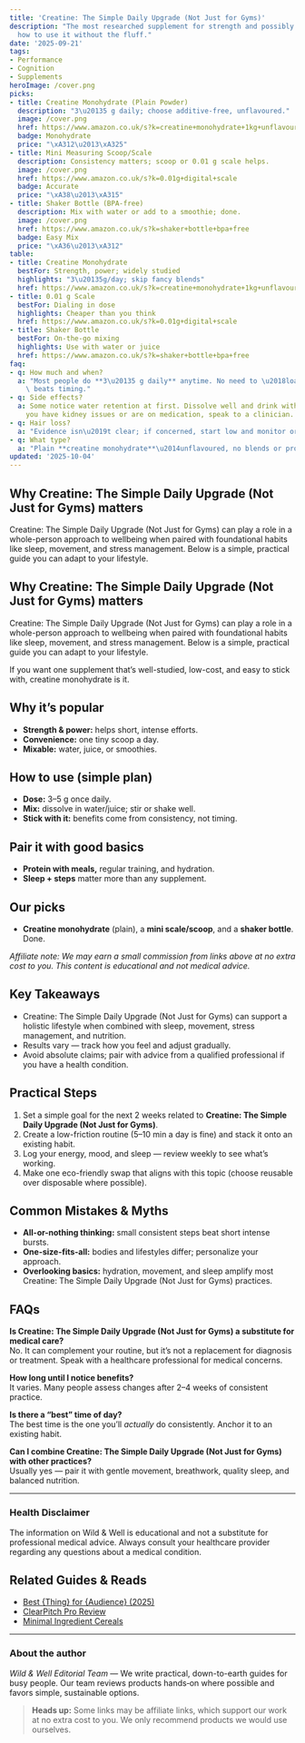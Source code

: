 ```yaml
---
title: 'Creatine: The Simple Daily Upgrade (Not Just for Gyms)'
description: "The most researched supplement for strength and possibly cognition\u2014\
  how to use it without the fluff."
date: '2025-09-21'
tags:
- Performance
- Cognition
- Supplements
heroImage: /cover.png
picks:
- title: Creatine Monohydrate (Plain Powder)
  description: "3\u20135 g daily; choose additive-free, unflavoured."
  image: /cover.png
  href: https://www.amazon.co.uk/s?k=creatine+monohydrate+1kg+unflavoured
  badge: Monohydrate
  price: "\xA312\u2013\xA325"
- title: Mini Measuring Scoop/Scale
  description: Consistency matters; scoop or 0.01 g scale helps.
  image: /cover.png
  href: https://www.amazon.co.uk/s?k=0.01g+digital+scale
  badge: Accurate
  price: "\xA38\u2013\xA315"
- title: Shaker Bottle (BPA-free)
  description: Mix with water or add to a smoothie; done.
  image: /cover.png
  href: https://www.amazon.co.uk/s?k=shaker+bottle+bpa+free
  badge: Easy Mix
  price: "\xA36\u2013\xA312"
table:
- title: Creatine Monohydrate
  bestFor: Strength, power; widely studied
  highlights: "3\u20135g/day; skip fancy blends"
  href: https://www.amazon.co.uk/s?k=creatine+monohydrate+1kg+unflavoured
- title: 0.01 g Scale
  bestFor: Dialing in dose
  highlights: Cheaper than you think
  href: https://www.amazon.co.uk/s?k=0.01g+digital+scale
- title: Shaker Bottle
  bestFor: On-the-go mixing
  highlights: Use with water or juice
  href: https://www.amazon.co.uk/s?k=shaker+bottle+bpa+free
faq:
- q: How much and when?
  a: "Most people do **3\u20135 g daily** anytime. No need to \u2018load\u2019. Consistency\
    \ beats timing."
- q: Side effects?
  a: Some notice water retention at first. Dissolve well and drink with fluid. If
    you have kidney issues or are on medication, speak to a clinician.
- q: Hair loss?
  a: "Evidence isn\u2019t clear; if concerned, start low and monitor or skip."
- q: What type?
  a: "Plain **creatine monohydrate**\u2014unflavoured, no blends or proprietary mixes."
updated: '2025-10-04'
---
```


## Why Creatine: The Simple Daily Upgrade (Not Just for Gyms) matters
Creatine: The Simple Daily Upgrade (Not Just for Gyms) can play a role in a whole-person approach to wellbeing when paired with foundational habits like sleep, movement, and stress management. Below is a simple, practical guide you can adapt to your lifestyle.

## Why Creatine: The Simple Daily Upgrade (Not Just for Gyms) matters
Creatine: The Simple Daily Upgrade (Not Just for Gyms) can play a role in a whole-person approach to wellbeing when paired with foundational habits like sleep, movement, and stress management. Below is a simple, practical guide you can adapt to your lifestyle.

If you want one supplement that’s well-studied, low-cost, and easy to stick with, creatine monohydrate is it.

## Why it’s popular
- **Strength & power:** helps short, intense efforts.
- **Convenience:** one tiny scoop a day.
- **Mixable:** water, juice, or smoothies.

## How to use (simple plan)
- **Dose:** 3–5 g once daily.
- **Mix:** dissolve in water/juice; stir or shake well.
- **Stick with it:** benefits come from consistency, not timing.

## Pair it with good basics
- **Protein with meals,** regular training, and hydration.
- **Sleep + steps** matter more than any supplement.

## Our picks
- **Creatine monohydrate** (plain), a **mini scale/scoop**, and a **shaker bottle**. Done.

*Affiliate note: We may earn a small commission from links above at no extra cost to you. This content is educational and not medical advice.*

## Key Takeaways
- Creatine: The Simple Daily Upgrade (Not Just for Gyms) can support a holistic lifestyle when combined with sleep, movement, stress management, and nutrition.
- Results vary — track how you feel and adjust gradually.
- Avoid absolute claims; pair with advice from a qualified professional if you have a health condition.


## Practical Steps
1. Set a simple goal for the next 2 weeks related to **Creatine: The Simple Daily Upgrade (Not Just for Gyms)**.
2. Create a low-friction routine (5–10 min a day is fine) and stack it onto an existing habit.
3. Log your energy, mood, and sleep — review weekly to see what’s working.
4. Make one eco-friendly swap that aligns with this topic (choose reusable over disposable where possible).


## Common Mistakes & Myths
- **All-or-nothing thinking:** small consistent steps beat short intense bursts.
- **One-size-fits-all:** bodies and lifestyles differ; personalize your approach.
- **Overlooking basics:** hydration, movement, and sleep amplify most Creatine: The Simple Daily Upgrade (Not Just for Gyms) practices.


## FAQs
**Is Creatine: The Simple Daily Upgrade (Not Just for Gyms) a substitute for medical care?**  
No. It can complement your routine, but it’s not a replacement for diagnosis or treatment. Speak with a healthcare professional for medical concerns.

**How long until I notice benefits?**  
It varies. Many people assess changes after 2–4 weeks of consistent practice.

**Is there a “best” time of day?**  
The best time is the one you’ll *actually* do consistently. Anchor it to an existing habit.

**Can I combine Creatine: The Simple Daily Upgrade (Not Just for Gyms) with other practices?**  
Usually yes — pair it with gentle movement, breathwork, quality sleep, and balanced nutrition.


---

### Health Disclaimer
The information on Wild & Well is educational and not a substitute for professional medical advice. Always consult your healthcare provider regarding any questions about a medical condition.


## Related Guides & Reads
- [Best {Thing} for {Audience} (2025)](../templates/best-list-starter.mdx)
- [ClearPitch Pro Review](../reviews/clearpitch-pro-review.mdx)
- [Minimal Ingredient Cereals](minimal-ingredient-cereals.md)

---

### About the author
*Wild & Well Editorial Team* — We write practical, down-to-earth guides for busy people. Our team reviews products hands‑on where possible and favors simple, sustainable options.

> **Heads up:** Some links may be affiliate links, which support our work at no extra cost to you. We only recommend products we would use ourselves.
